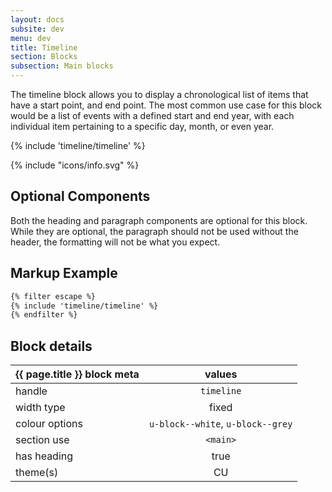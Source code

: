```yaml
---
layout: docs
subsite: dev
menu: dev
title: Timeline
section: Blocks
subsection: Main blocks
---
```

The timeline block allows you to display a chronological list of items that have a start point, and end point. The most common use case for this block would be a list of events with a defined start and end year, with each individual item pertaining to a specific day, month, or even year.

{% include 'timeline/timeline' %}

<div class="c-alert c-alert--info c-alert--icon u-hide-s">
    {% include "icons/info.svg" %}
    <h2>Optional Components</h2>
    <p>Both the heading and paragraph components are optional for this block. While they are optional, the paragraph should not be used without the header, the formatting will not be what you expect.</p>
</div>

## Markup Example
```html
{% filter escape %}
{% include 'timeline/timeline' %}
{% endfilter %}
```

## Block details

| {{ page.title }}  block meta |                                          values                                           |
| ---------------------------- | :---------------------------------------------------------------------------------------: |
| handle                       |                                         `timeline`                                        |
| width type                   |                                           fixed                                           |
| colour options               |                             `u-block--white`, `u-block--grey`                             |
| section use                  |                                         `<main>`                                          |
| has heading                  |                                           true                                            |
| theme(s)                     |                                            CU                                             |
